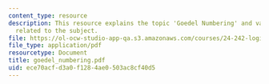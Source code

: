 ```yaml
---
content_type: resource
description: This resource explains the topic 'Goedel Numbering' and various theorems
  related to the subject.
file: https://ol-ocw-studio-app-qa.s3.amazonaws.com/courses/24-242-logic-ii-spring-2004/ece70acfd3a0f1284ae0503ac8cf40d5_goedel_numbering.pdf
file_type: application/pdf
resourcetype: Document
title: goedel_numbering.pdf
uid: ece70acf-d3a0-f128-4ae0-503ac8cf40d5
---
```

